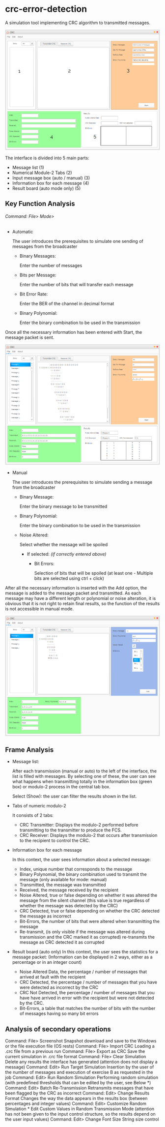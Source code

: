 # crc-error-detection
A simulation tool implementing CRC algorithm to transmitted messages.


![alt text](https://raw.githubusercontent.com/karakasis/crc-error-detection/master/readme-images/1.png)

The interface is divided into 5 main parts:
- Message list (1)
- Numerical Module-2 Tabs (2)
- Input message box (auto / manual) (3)
- Information box for each message (4)
- Result board (auto mode only) (5)




## Key Function Analysis

###### Command: *File> Mode>*
- Automatic
  
  The user introduces the prerequisites to simulate one sending of messages from the broadcaster
  - Binary Messages:
  
    Enter the number of messages
  - Bits per Message:
  
    Enter the number of bits that will transfer each message
  - Bit Error Rate:
  
    Enter the BER of the channel in decimal format
  - Binary Polynomial:
  
    Enter the binary combination to be used in the transmission

Once all the necessary information has been entered with Start, the message packet is sent.


![alt text](https://raw.githubusercontent.com/karakasis/crc-error-detection/master/readme-images/2.png)

- Manual

  The user introduces the prerequisites to simulate sending a message from the broadcaster
  - Binary Message:
  
    Enter the binary message to be transmitted
  - Binary Polynomial:
    
    Enter the binary combination to be used in the transmission
   - Noise Altered:

     Select whether the message will be spoiled
     - If selected: *(if correctly entered above)*
     
       - Bit Errors:
       
         Selection of bits that will be spoiled (at least one - Multiple bits are selected using ctrl + click)

After all the necessary information is inserted with the Add option, the message is added to the message packet and transmitted. As each message may have a different length or polynomial or noise alteration, it is obvious that it is not right to retain final results, so the function of the results is not accessible in manual mode.

![alt text](https://raw.githubusercontent.com/karakasis/crc-error-detection/master/readme-images/3.png)

## Frame Analysis

  - Message list:
  
    After each transmission (manual or auto) to the left of the interface, the list is filled with messages. By selecting one of these,     the user can see what happens when transmitting totally in the information box (green box) or modulo-2 process in the central tab       box.
    
    Select (Show): the user can filter the results shown in the list.
  - Tabs of numeric modulo-2
  
    It consists of 2 tabs:
    - CRC Transmitter:
      Displays the modulo-2 performed before transmitting to the transmitter to produce the FCS.
    - CRC Receiver:
      Displays the modulo-2 that occurs after transmission to the recipient to control the CRC.
  - Information box for each message
  
    In this context, the user sees information about a selected message:
    - Index, unique number that corresponds to the message
    - Binary Polynomial, the binary combination used to transmit the message
      (only available for mode: manual)
    - Transmitted, the message was transmitted
    - Received, the message received by the recipient
    - Noise Altered, true or false depending on whether it was altered
      the message from the silent channel (this value is true regardless of whether the message was detected by the CRC)
    - CRC Detected, true or false depending on whether the CRC detected the message as incorrect
    - Bit-Errors, the number of bits that were altered when transmitting the message
    - Re-transmit, (is only visible if the message was altered during transmission and the CRC marked it as corrupted)
      re-transmits the message as CRC detected it as corrupted
  - Result board (auto only)
    In this context, the user sees the statistics for a message packet:
    (Information can be displayed in 2 ways, either as a percentage or in an integer count)
    - Noise Altered Data, the percentage / number of messages that arrived at fault with the recipient
    - CRC Detected, the percentage / number of messages that you have
      were detected as incorrect by the CRC
    - CRC Not Detected, the percentage / number of messages that you have
      have arrived in error with the recipient but were not detected by the CRC.
    - Bit-Errors, a table that matches the number of bits with the number of messages having so many bit errors

## Analysis of secondary operations
Command: File> Screenshot
Snapshot download and save to the Windows or the file execution file (OS rests)
Command: File> Import CRC
Loading a .crc file from a previous run
Command: File> Export as CRC
Save the current simulation in .crc file format
Command: File> Clear Simulation
Delete any results the interface has generated (attention does not display a message)
Command: Edit> Run Target Simulation
Insertion by the user of the number of messages and execution of exercise B as requested in the job
Command: Edit> Run Random Simulation
Performing random simulation (with predefined thresholds that can be edited by the user, see Below *)
Command: Edit> Batch Re-Transmission
Retransmits messages that have been flagged by the CRC as incorrect
Command: Edit> Change Results Format
Changes the way the data appears in the results box (between percentages and integer values)
Command: Edit> Customize Random Simulation *
Edit Custom Values ​​in Random Transmission Mode (attention has not been given to the input control structure, so the results depend on the user input values)
Command: Edit> Change Font Size
String size control
